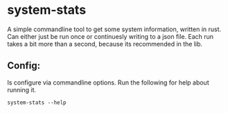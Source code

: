 # system-stats

A simple commandline tool to get some system information, written in rust. Can either just be run once or continuesly writing to a json file. Each run takes a bit more than a second, because its recommended in the lib.

## Config:

Is configure via commandline options. Run the following for help about running it.

```
system-stats --help
```
